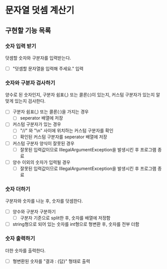 # 문자열 덧셈 계산기

## 구현할 기능 목록

### 숫자 입력 받기

덧셈할 숫자와 구분자를 입력받는다.

- [ ] "덧셈할 문자열을 입력해 주세요." 입력

### 숫자와 구분자 검사하기

양수로 된 숫자인지, 구분자 쉼표(,) 또는 콜론(:)이 있는지, 커스텀 구분자가 있는지 알맞게 있는지 검사한다.

- [ ] 구분자 쉼표(,) 또는 콜론(:)을 가지는 경우
    - [ ] seperator 배열에 저장
- [ ] 커스텀 구분자가 있는 경우
    - [ ] "//" 와 "\n" 사이에 위치하는 커스텀 구분자를 확인
    - [ ] 확인된 커스텀 구분자를 seperator 배열에 저장
- [ ] 커스텀 구분자 양식이 잘못된 경우
    - [ ] 잘못된 입력값이므로 IllegalArgumentException을 발생시킨 후 프로그램 종료
- [ ] 양수 이외의 숫자가 입력될 경우
    - [ ] 잘못된 입력값이므로 IllegalArgumentException을 발생시킨 후 프로그램 종료

### 숫자 더하기

구분자와 숫자를 나눈 후, 숫자를 덧셈한다.

- [ ] 양수와 구분자 구분하기
    - [ ] 구분자 기준으로 split한 후, 숫자를 배열에 저정함
- [ ] string형으로 되어 있는 숫자를 int형으로 형변환 후, 숫자를 전부 더함

### 숫자 출력하기

더한 숫자를 출력한다.

- [ ] 형변환된 숫자를 "결과 : {답}" 형태로 출력 
